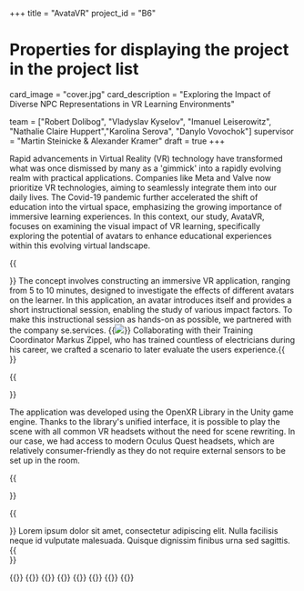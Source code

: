 +++
title = "AvataVR"
project_id = "B6"

# Properties for displaying the project in the project list
card_image = "cover.jpg"
card_description = "Exploring the Impact of Diverse NPC Representations in VR Learning Environments" 

team = ["Robert Dolibog", "Vladyslav Kyselov", "Imanuel Leiserowitz", "Nathalie Claire Huppert","Karolina Serova", "Danylo Vovochok"]
supervisor = "Martin Steinicke & Alexander Kramer"
draft = true
+++

Rapid advancements in Virtual Reality (VR) technology have transformed what was once dismissed by many as a 'gimmick' into a rapidly evolving realm with practical applications.
Companies like Meta and Valve now prioritize VR technologies, aiming to seamlessly integrate them into our daily lives. 
The Covid-19 pandemic further accelerated the shift of education into the virtual space, emphasizing the growing importance of immersive learning experiences.
In this context, our study, AvataVR, focuses on examining the visual impact of VR learning, specifically exploring the potential of avatars to enhance educational experiences within this evolving virtual landscape.

{{<section title="Concept">}}
The concept involves constructing an immersive VR application, ranging from 5 to 10 minutes, designed to investigate the effects of different avatars on the learner. 
In this application, an avatar introduces itself and provides a short instructional session, enabling the study of various impact factors.
To make this instructional session as hands-on as possible, we partnered with the company se.services. 
{{<image src="se_logo.svg" caption="se.services GmbH Logo">}}
Collaborating with their Training Coordinator Markus Zippel, who has trained countless of electricians during his career, we crafted a scenario to later evaluate the users experience.{{</section>}}

{{<section title="Technical Implementation">}}

The application was developed using the OpenXR Library in the Unity game engine. 
Thanks to the library's unified interface, it is possible to play the scene with all common VR headsets without the need for scene rewriting. 
In our case, we had access to modern Oculus Quest headsets, which are relatively consumer-friendly as they do not require external sensors to be set up in the room.

{{</section>}}


{{<section title="The team">}}
Lorem ipsum dolor sit amet, consectetur adipiscing elit. Nulla facilisis neque id vulputate malesuada. Quisque dignissim finibus urna sed sagittis. 
{{</section>}} 

{{<gallery>}}
{{<team-member image="robert.jpg" name="Robert Dolibog">}}
{{<team-member image="vladyslav.jpg" name="Vladyslav Kyselov">}}
{{<team-member image="imanuel.jpg" name="Imanuel Leiserowitz">}}
{{<team-member image="nathalie.jpg" name="Nathalie Claire Huppert">}}
{{<team-member image="karolina.jpg" name="Karolina Serova">}}
{{<team-member image="danylo.jpg" name="Danylo Vovochok">}}
{{</gallery>}}


